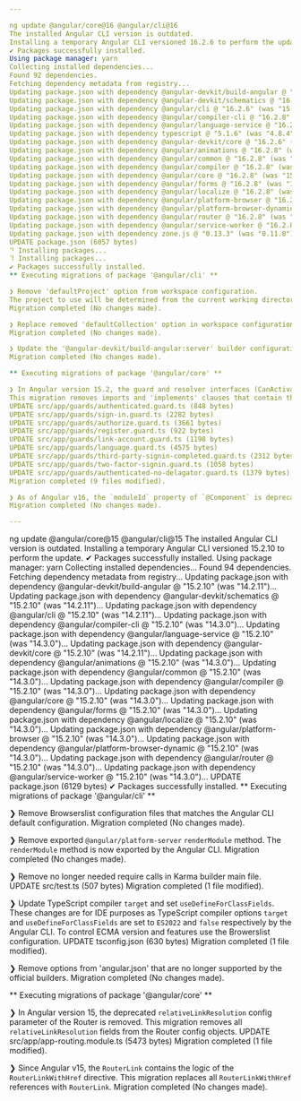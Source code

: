```yaml
---

ng update @angular/core@16 @angular/cli@16
The installed Angular CLI version is outdated.
Installing a temporary Angular CLI versioned 16.2.6 to perform the update.
✔ Packages successfully installed.
Using package manager: yarn
Collecting installed dependencies...
Found 92 dependencies.
Fetching dependency metadata from registry...
Updating package.json with dependency @angular-devkit/build-angular @ "16.2.6" (was "15.2.10")...
Updating package.json with dependency @angular-devkit/schematics @ "16.2.6" (was "15.2.10")...
Updating package.json with dependency @angular/cli @ "16.2.6" (was "15.2.10")...
Updating package.json with dependency @angular/compiler-cli @ "16.2.8" (was "15.2.10")...
Updating package.json with dependency @angular/language-service @ "16.2.8" (was "15.2.10")...
Updating package.json with dependency typescript @ "5.1.6" (was "4.8.4")...
Updating package.json with dependency @angular-devkit/core @ "16.2.6" (was "15.2.10")...
Updating package.json with dependency @angular/animations @ "16.2.8" (was "15.2.10")...
Updating package.json with dependency @angular/common @ "16.2.8" (was "15.2.10")...
Updating package.json with dependency @angular/compiler @ "16.2.8" (was "15.2.10")...
Updating package.json with dependency @angular/core @ "16.2.8" (was "15.2.10")...
Updating package.json with dependency @angular/forms @ "16.2.8" (was "15.2.10")...
Updating package.json with dependency @angular/localize @ "16.2.8" (was "15.2.10")...
Updating package.json with dependency @angular/platform-browser @ "16.2.8" (was "15.2.10")...
Updating package.json with dependency @angular/platform-browser-dynamic @ "16.2.8" (was "15.2.10")...
Updating package.json with dependency @angular/router @ "16.2.8" (was "15.2.10")...
Updating package.json with dependency @angular/service-worker @ "16.2.8" (was "15.2.10")...
Updating package.json with dependency zone.js @ "0.13.3" (was "0.11.8")...
UPDATE package.json (6057 bytes)
⠙ Installing packages...
⠹ Installing packages...
✔ Packages successfully installed.
** Executing migrations of package '@angular/cli' **

❯ Remove 'defaultProject' option from workspace configuration.
The project to use will be determined from the current working directory.
Migration completed (No changes made).

❯ Replace removed 'defaultCollection' option in workspace configuration with 'schematicCollections'.
Migration completed (No changes made).

❯ Update the '@angular-devkit/build-angular:server' builder configuration to disable 'buildOptimizer' for non optimized builds.
Migration completed (No changes made).

** Executing migrations of package '@angular/core' **

❯ In Angular version 15.2, the guard and resolver interfaces (CanActivate, Resolve, etc) were deprecated.
This migration removes imports and 'implements' clauses that contain them.
UPDATE src/app/guards/authenticated.guard.ts (848 bytes)
UPDATE src/app/guards/sign-in.guard.ts (2282 bytes)
UPDATE src/app/guards/authorize.guard.ts (3661 bytes)
UPDATE src/app/guards/register.guard.ts (922 bytes)
UPDATE src/app/guards/link-account.guard.ts (1198 bytes)
UPDATE src/app/guards/language.guard.ts (4575 bytes)
UPDATE src/app/guards/third-party-signin-completed.guard.ts (2312 bytes)
UPDATE src/app/guards/two-factor-signin.guard.ts (1058 bytes)
UPDATE src/app/guards/authenticated-no-delagator.guard.ts (1379 bytes)
Migration completed (9 files modified).

❯ As of Angular v16, the `moduleId` property of `@Component` is deprecated as it no longer has any effect.
Migration completed (No changes made).

---
```


ng update @angular/core@15 @angular/cli@15
The installed Angular CLI version is outdated.
Installing a temporary Angular CLI versioned 15.2.10 to perform the update.
✔ Packages successfully installed.
Using package manager: yarn
Collecting installed dependencies...
Found 94 dependencies.
Fetching dependency metadata from registry...
Updating package.json with dependency @angular-devkit/build-angular @ "15.2.10" (was "14.2.11")...
Updating package.json with dependency @angular-devkit/schematics @ "15.2.10" (was "14.2.11")...
Updating package.json with dependency @angular/cli @ "15.2.10" (was "14.2.11")...
Updating package.json with dependency @angular/compiler-cli @ "15.2.10" (was "14.3.0")...
Updating package.json with dependency @angular/language-service @ "15.2.10" (was "14.3.0")...
Updating package.json with dependency @angular-devkit/core @ "15.2.10" (was "14.2.11")...
Updating package.json with dependency @angular/animations @ "15.2.10" (was "14.3.0")...
Updating package.json with dependency @angular/common @ "15.2.10" (was "14.3.0")...
Updating package.json with dependency @angular/compiler @ "15.2.10" (was "14.3.0")...
Updating package.json with dependency @angular/core @ "15.2.10" (was "14.3.0")...
Updating package.json with dependency @angular/forms @ "15.2.10" (was "14.3.0")...
Updating package.json with dependency @angular/localize @ "15.2.10" (was "14.3.0")...
Updating package.json with dependency @angular/platform-browser @ "15.2.10" (was "14.3.0")...
Updating package.json with dependency @angular/platform-browser-dynamic @ "15.2.10" (was "14.3.0")...
Updating package.json with dependency @angular/router @ "15.2.10" (was "14.3.0")...
Updating package.json with dependency @angular/service-worker @ "15.2.10" (was "14.3.0")...
UPDATE package.json (6129 bytes)
✔ Packages successfully installed.
** Executing migrations of package '@angular/cli' **

❯ Remove Browserslist configuration files that matches the Angular CLI default configuration.
Migration completed (No changes made).

❯ Remove exported `@angular/platform-server` `renderModule` method.
The `renderModule` method is now exported by the Angular CLI.
Migration completed (No changes made).

❯ Remove no longer needed require calls in Karma builder main file.
UPDATE src/test.ts (507 bytes)
Migration completed (1 file modified).

❯ Update TypeScript compiler `target` and set `useDefineForClassFields`.
These changes are for IDE purposes as TypeScript compiler options `target` and `useDefineForClassFields` are set to `ES2022` and `false` respectively by the Angular CLI.
To control ECMA version and features use the Browerslist configuration.
UPDATE tsconfig.json (630 bytes)
Migration completed (1 file modified).

❯ Remove options from 'angular.json' that are no longer supported by the official builders.
Migration completed (No changes made).

** Executing migrations of package '@angular/core' **

❯ In Angular version 15, the deprecated `relativeLinkResolution` config parameter of the Router is removed.
This migration removes all `relativeLinkResolution` fields from the Router config objects.
UPDATE src/app/app-routing.module.ts (5473 bytes)
Migration completed (1 file modified).

❯ Since Angular v15, the `RouterLink` contains the logic of the `RouterLinkWithHref` directive.
This migration replaces all `RouterLinkWithHref` references with `RouterLink`.
Migration completed (No changes made).
